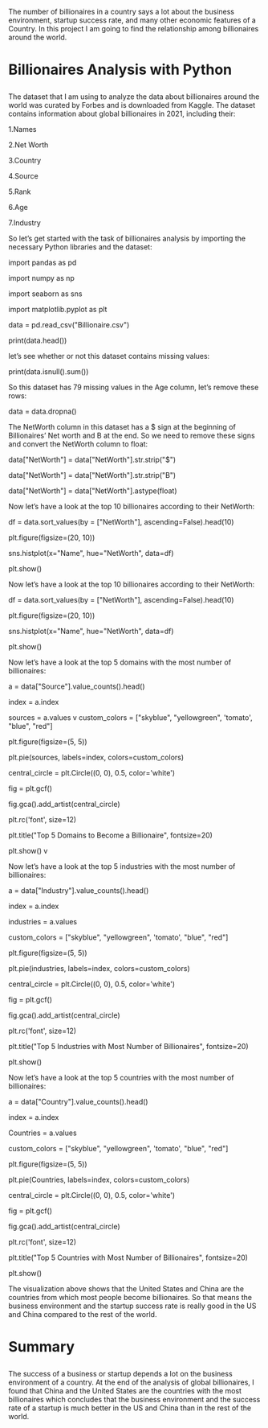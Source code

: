 The number of billionaires in a country says a lot about the business environment, startup success rate, and many other economic features of a Country. In this project I am going to find the relationship among billionaires around the world.<p>

# Billionaires Analysis with Python <p>

The dataset that I am using to analyze the data about billionaires around the world was curated by Forbes and is downloaded from Kaggle. The dataset contains information about global billionaires in 2021, including their: <p>
1.Names  <p>
2.Net Worth  <p>
3.Country  <p>
4.Source  <p>
5.Rank <p>
6.Age <p>
7.Industry <p>
So let’s get started with the task of billionaires analysis by importing the necessary Python libraries and the dataset: <p>

import pandas as pd <p>
import numpy as np  <p>
import seaborn as sns <p>
import matplotlib.pyplot as plt <p>

data = pd.read_csv("Billionaire.csv") <p>
print(data.head()) <p>

let’s see whether or not this dataset contains missing values: <p>

print(data.isnull().sum()) <p>

So this dataset has 79 missing values in the Age column, let’s remove these rows: <p>
data = data.dropna() <p>

The NetWorth column in this dataset has a $ sign at the beginning of Billionaires’ Net worth and B at the end. So we need to remove these signs and convert the NetWorth column to float: <p>

data["NetWorth"] = data["NetWorth"].str.strip("$")  <p>
data["NetWorth"] = data["NetWorth"].str.strip("B")  <p>
data["NetWorth"] = data["NetWorth"].astype(float)   <p>

Now let’s have a look at the top 10 billionaires according to their NetWorth:  <p>


df = data.sort_values(by = ["NetWorth"], ascending=False).head(10) <p>
plt.figure(figsize=(20, 10)) <p>
sns.histplot(x="Name", hue="NetWorth", data=df) <p>
plt.show() <p>

Now let’s have a look at the top 10 billionaires according to their NetWorth:   <p>


df = data.sort_values(by = ["NetWorth"], ascending=False).head(10) <p>
plt.figure(figsize=(20, 10)) <p>
sns.histplot(x="Name", hue="NetWorth", data=df) <p>
plt.show() <p>

Now let’s have a look at the top 5 domains with the most number of billionaires:  <p>


a = data["Source"].value_counts().head() <p>
index = a.index <p>
sources = a.values v
custom_colors = ["skyblue", "yellowgreen", 'tomato', "blue", "red"] <p>
plt.figure(figsize=(5, 5)) <p>
plt.pie(sources, labels=index, colors=custom_colors) <p>
central_circle = plt.Circle((0, 0), 0.5, color='white') <p>
fig = plt.gcf() <p>
fig.gca().add_artist(central_circle) <p>
plt.rc('font', size=12) <p>
plt.title("Top 5 Domains to Become a Billionaire", fontsize=20) <p>
plt.show() v 


Now let’s have a look at the top 5 industries with the most number of billionaires:   <p>


a = data["Industry"].value_counts().head() <p>
index = a.index <p>
industries = a.values <p>
custom_colors = ["skyblue", "yellowgreen", 'tomato', "blue", "red"] <p>
plt.figure(figsize=(5, 5)) <p>
plt.pie(industries, labels=index, colors=custom_colors) <p>
central_circle = plt.Circle((0, 0), 0.5, color='white') <p>
fig = plt.gcf() <p>
fig.gca().add_artist(central_circle) <p>
plt.rc('font', size=12) <p>
plt.title("Top 5 Industries with Most Number of Billionaires", fontsize=20) <p>
plt.show() <p>

Now let’s have a look at the top 5 countries with the most number of billionaires:   <p>

a = data["Country"].value_counts().head() <p>
index = a.index <p>
Countries = a.values <p>
custom_colors = ["skyblue", "yellowgreen", 'tomato', "blue", "red"] <p>
plt.figure(figsize=(5, 5)) <p>
plt.pie(Countries, labels=index, colors=custom_colors) <p>
central_circle = plt.Circle((0, 0), 0.5, color='white') <p>
fig = plt.gcf() <p>
fig.gca().add_artist(central_circle) <p>
plt.rc('font', size=12) <p>
plt.title("Top 5 Countries with Most Number of Billionaires", fontsize=20) <p>
plt.show()  <p>

The visualization above shows that the United States and China are the countries from which most people become billionaires. So that means the business environment and the startup success rate is really good in the US and China compared to the rest of the world. <p>

# Summary <p>
The success of a business or startup depends a lot on the business environment of a country. At the end of the analysis of global billionaires, I found that China and the United States are the countries with the most billionaires which concludes that the business environment and the success rate of a startup is much better in the US and China than in the rest of the world. <p>

 
